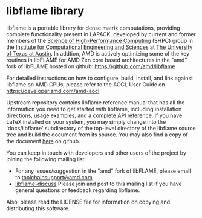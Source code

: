 # libflame library

libflame is a portable library for dense matrix computations, providing
complete functionality present in LAPACK, developed by current and
former members of the
[Science of High-Performance Computing](http://shpc.ices.utexas.edu/)
(SHPC) group in the
[Institute for Computational Engineering and Sciences](https://www.ices.utexas.edu/)
at [The University of Texas at Austin](https://www.utexas.edu/).
In addtion, AMD is actively  optimizing some of the key routines in libFLAME
for AMD Zen core based architectures in the "amd" fork of libFLAME
hosted on github:
  https://github.com/amd/libflame

For detailed instructions on how to configure, build, install, and link
against libflame on AMD CPUs, please refer to the AOCL User Guide on 
  https://developer.amd.com/amd-aocl

Upstream repository contains libflame reference manual that has  all the 
information you need to get started with libflame, including 
installation directions, usage examples, and a complete API reference. 
If you have LaTeX installed on your system, you may simply change into 
the 'docs/libflame' subdirectory of the top-level directory of the 
libflame source tree and build the document from its source. You may also 
find a copy of the document [here](docs/libflame/libflame.pdf) on github.

You can keep in touch with developers and other users of the project by
joining the following mailing list:
- For any issues/suggestion in the "amd" fork of libFLAME, please email
  to toolchainsupport@amd.com
- [libflame-discuss](http://groups.google.com/group/libflame-discuss)
Please join and post to this mailing list if you have general questions
or feedback regarding libflame.

Also, please read the LICENSE file for information on copying and
distributing this software.

